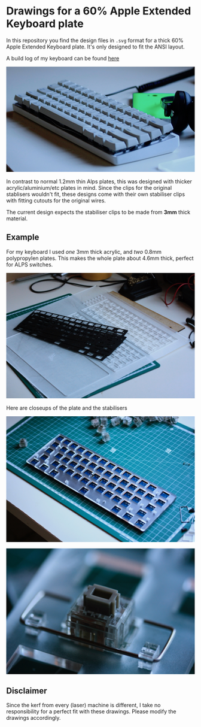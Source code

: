 # Drawings for a 60% Apple Extended Keyboard plate

In this repository you find the design files in `.svg` format for a thick 60% Apple Extended Keyboard plate. It's only designed to fit the ANSI layout.

A build log of my keyboard can be found [here](https://imgur.com/gallery/N0n8I)

![aek64](images/ready.jpg)

In contrast to normal 1.2mm thin Alps plates, this was designed with thicker acrylic/aluminium/etc plates in mind. Since the clips for the original stablisers wouldn't fit, these designs come with their own stabiliser clips with fitting cutouts for the original wires.

The current design expects the stabiliser clips to be made from **3mm** thick material.

## Example

For my keyboard I used _one_ 3mm thick acrylic, and _two_ 0.8mm polypropylen plates. This makes the whole plate about 4.6mm thick, perfect for ALPS switches.

![material](images/material.jpg)

Here are closeups of the plate and the stabilisers

![plate](images/assembled.jpg)

![stabilisers](images/closeup-mechanism.jpg)

## Disclaimer

Since the kerf from every (laser) machine is different, I take no responsibility for a perfect fit with these drawings. Please modify the drawings accordingly.
